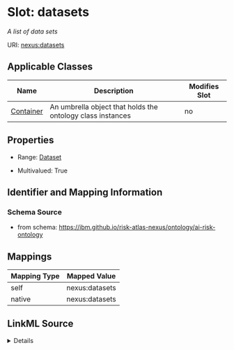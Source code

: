 

# Slot: datasets


_A list of data sets_





URI: [nexus:datasets](https://ibm.github.io/risk-atlas-nexus/ontology/datasets)



<!-- no inheritance hierarchy -->





## Applicable Classes

| Name | Description | Modifies Slot |
| --- | --- | --- |
| [Container](Container.md) | An umbrella object that holds the ontology class instances |  no  |







## Properties

* Range: [Dataset](Dataset.md)

* Multivalued: True





## Identifier and Mapping Information







### Schema Source


* from schema: https://ibm.github.io/risk-atlas-nexus/ontology/ai-risk-ontology




## Mappings

| Mapping Type | Mapped Value |
| ---  | ---  |
| self | nexus:datasets |
| native | nexus:datasets |




## LinkML Source

<details>
```yaml
name: datasets
description: A list of data sets
from_schema: https://ibm.github.io/risk-atlas-nexus/ontology/ai-risk-ontology
rank: 1000
alias: datasets
owner: Container
domain_of:
- Container
range: Dataset
multivalued: true
inlined: true
inlined_as_list: true

```
</details>